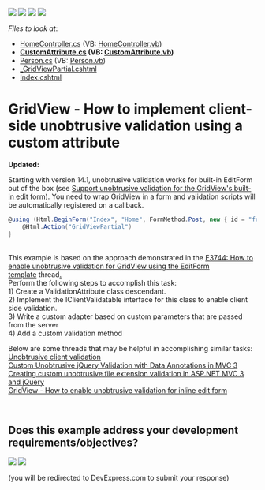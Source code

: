 <!-- default badges list -->
![](https://img.shields.io/endpoint?url=https://codecentral.devexpress.com/api/v1/VersionRange/128550219/14.1.7%2B)
[![](https://img.shields.io/badge/Open_in_DevExpress_Support_Center-FF7200?style=flat-square&logo=DevExpress&logoColor=white)](https://supportcenter.devexpress.com/ticket/details/E4924)
[![](https://img.shields.io/badge/📖_How_to_use_DevExpress_Examples-e9f6fc?style=flat-square)](https://docs.devexpress.com/GeneralInformation/403183)
[![](https://img.shields.io/badge/💬_Leave_Feedback-feecdd?style=flat-square)](#does-this-example-address-your-development-requirementsobjectives)
<!-- default badges end -->
<!-- default file list -->
*Files to look at*:

* [HomeController.cs](./CS/E4924/Controllers/HomeController.cs) (VB: [HomeController.vb](./VB/E4924/Controllers/HomeController.vb))
* **[CustomAttribute.cs](./CS/E4924/Models/CustomAttribute.cs) (VB: [CustomAttribute.vb](./VB/E4924/Models/CustomAttribute.vb))**
* [Person.cs](./CS/E4924/Models/Person.cs) (VB: [Person.vb](./VB/E4924/Models/Person.vb))
* [_GridViewPartial.cshtml](./CS/E4924/Views/Home/_GridViewPartial.cshtml)
* [Index.cshtml](./CS/E4924/Views/Home/Index.cshtml)
<!-- default file list end -->
# GridView - How to implement client-side unobtrusive validation using a custom attribute


<p><strong>Updated: </strong></p>
<p>Starting with version 14.1, unobtrusive validation works for built-in EditForm out of the box (see <a href="https://www.devexpress.com/Support/Center/p/S173266">Support unobtrusive validation for the GridView's built-in edit form</a>). You need to wrap GridView in a form and validation scripts will be automatically registered on a callback.</p>


```cs
@using (Html.BeginForm("Index", "Home", FormMethod.Post, new { id = "frm" })) {
    @Html.Action("GridViewPartial")
}

```


<p><br />This example is based on the approach demonstrated in the <a href="https://www.devexpress.com/Support/Center/p/E3744">E3744: How to enable unobtrusive validation for GridView using the EditForm template</a> thread<u>.<br /> </u>Perform the following steps to accomplish this task:<br /> 1) Create a ValidationAttribute class descendant.<br /> 2) Implement the IClientValidatable interface for this class to enable client side validation.<br /> 3) Write a custom adapter based on custom parameters that are passed from the server<br /> 4) Add a custom validation method</p>
<p>Below are some threads that may be helpful in accomplishing similar tasks:<br /> <a href="https://docs.devexpress.com/AspNetMvc/12060/components/data-editors-extensions/common-concepts/validation/unobtrusive-client-validation"><u>Unobtrusive client validation</u></a><br /> <a href="http://thewayofcode.wordpress.com/2012/01/18/custom-unobtrusive-jquery-validation-with-data-annotations-in-mvc-3"><u>Custom Unobtrusive jQuery Validation with Data Annotations in MVC 3</u></a><br /> <u><a href="http://blog.tomasjansson.com/creating-custom-unobtrusive-file-extension-validation-in-asp-net-mvc-3-and-jquery">Creating custom unobtrusive file extension validation in ASP.NET MVC 3 and jQuery<br /></a><a href="https://www.devexpress.com/Support/Center/p/E4741">GridView - How to enable unobtrusive validation for inline edit form</a></u></p>

<br/>


<!-- feedback -->
## Does this example address your development requirements/objectives?

[<img src="https://www.devexpress.com/support/examples/i/yes-button.svg"/>](https://www.devexpress.com/support/examples/survey.xml?utm_source=github&utm_campaign=asp-net-mvc-grid-client-side-unobtrusive-validation&~~~was_helpful=yes) [<img src="https://www.devexpress.com/support/examples/i/no-button.svg"/>](https://www.devexpress.com/support/examples/survey.xml?utm_source=github&utm_campaign=asp-net-mvc-grid-client-side-unobtrusive-validation&~~~was_helpful=no)

(you will be redirected to DevExpress.com to submit your response)
<!-- feedback end -->
